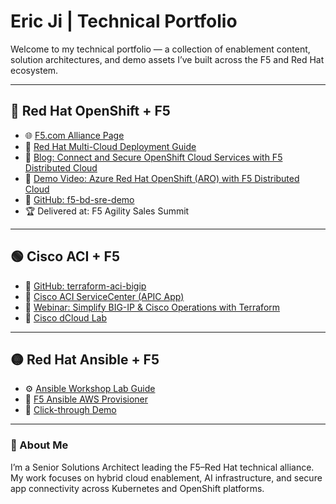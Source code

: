 # Eric Ji | Technical Portfolio

Welcome to my technical portfolio — a collection of enablement content, solution architectures, and demo assets I’ve built across the F5 and Red Hat ecosystem.

---

## 🔴 Red Hat OpenShift + F5
- 🌐 [F5.com Alliance Page](https://www.f5.com/partners/red-hat)
- 📘 [Red Hat Multi-Cloud Deployment Guide](#)
- 🧠 [Blog: Connect and Secure OpenShift Cloud Services with F5 Distributed Cloud](#)
- 🎥 [Demo Video: Azure Red Hat OpenShift (ARO) with F5 Distributed Cloud](#)
- 🧩 [GitHub: f5-bd-sre-demo](https://github.com/f5devcentral/f5-bd-sre-demo)
- 🏆 Delivered at: F5 Agility Sales Summit

---

## 🟢 Cisco ACI + F5
- 🧱 [GitHub: terraform-aci-bigip](https://github.com/f5devcentral/terraform-aci-bigip)
- 🧩 [Cisco ACI ServiceCenter (APIC App)](#)
- 🎥 [Webinar: Simplify BIG-IP & Cisco Operations with Terraform](#)
- 🧩 [Cisco dCloud Lab](#)

---

## 🟡 Red Hat Ansible + F5
- ⚙️ [Ansible Workshop Lab Guide](https://dlt-solutions-jboss.github.io/ansibleWorkshops/exercises/ansible_f5/)
- 📘 [F5 Ansible AWS Provisioner](https://readthedocs.org/projects/f5-ansible-use-cases/downloads/pdf/latest/)
- 🎥 [Click-through Demo](https://simulator.f5.com/s/ansible-tower)

---

### 🧭 About Me
I’m a Senior Solutions Architect leading the F5–Red Hat technical alliance.  
My work focuses on hybrid cloud enablement, AI infrastructure, and secure app connectivity across Kubernetes and OpenShift platforms.
